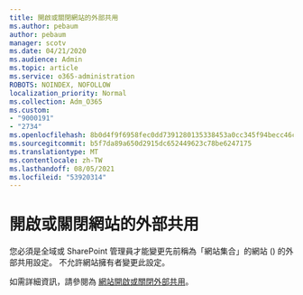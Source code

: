 ```yaml
---
title: 開啟或關閉網站的外部共用
ms.author: pebaum
author: pebaum
manager: scotv
ms.date: 04/21/2020
ms.audience: Admin
ms.topic: article
ms.service: o365-administration
ROBOTS: NOINDEX, NOFOLLOW
localization_priority: Normal
ms.collection: Adm_O365
ms.custom:
- "9000191"
- "2734"
ms.openlocfilehash: 8b0d4f9f6958fec0dd7391280135338453a0cc345f94becc46ca7fae89cfd86f
ms.sourcegitcommit: b5f7da89a650d2915dc652449623c78be6247175
ms.translationtype: MT
ms.contentlocale: zh-TW
ms.lasthandoff: 08/05/2021
ms.locfileid: "53920314"
---
```

# <a name="turn-external-sharing-on-or-off-for-a-site"></a>開啟或關閉網站的外部共用

您必須是全域或 SharePoint 管理員才能變更先前稱為「網站集合」的網站 () 的外部共用設定。 不允許網站擁有者變更此設定。 

如需詳細資訊，請參閱為 [網站開啟或關閉外部共用](https://docs.microsoft.com/sharepoint/change-external-sharing-site)。
